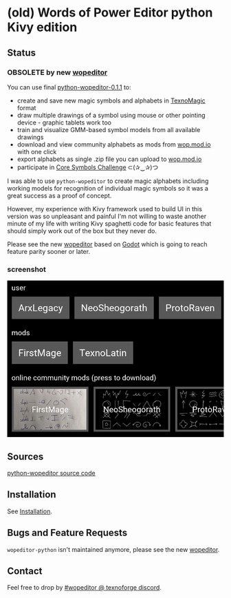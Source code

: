 # (old) Words of Power Editor python Kivy edition

## Status

### OBSOLETE by new [wopeditor]

You can use final [python-wopeditor-0.1.1][v0.1.1] to:

* create and save new magic symbols and alphabets in [TexnoMagic] format
* draw multiple drawings of a symbol using mouse or other pointing device - graphic tablets work too
* train and visualize GMM-based symbol models from all available drawings
* download and view community alphabets as mods from [wop.mod.io] with one click
* export alphabets as single .zip file you can upload to [wop.mod.io]
* participate in [Core Symbols Challenge][core symbols] ⊂(✰‿✰)つ

I was able to use `python-wopeditor` to create magic alphabets including
working models for recognition of individual magic symbols so it was a great
success as a proof of concept.

However, my experience with Kivy framework used to build UI in this version was
so unpleasant and painful I'm not willing to waste another minute of my life
with writing Kivy spaghetti code for basic features that should simply work out
of the box but they never do.

Please see the new [wopeditor] based on [Godot] which is going to reach feature parity sooner or later.


### screenshot

![(old) Words of Power Editor teaser](img/words_of_power_teaser.png)


## Sources

[python-wopeditor source code](https://github.com/texnoforge/python-wopeditor/)


## Installation

See [Installation](install.md).


## Bugs and Feature Requests

`wopeditor-python` isn't maintained anymore, please see the new [wopeditor].


## Contact

Feel free to drop by
[#wopeditor @ texnoforge discord](https://discord.gg/Dq3vaeg3pG).


[wopeditor]: https://github.com/texnoforge/wopeditor
[TexnoMagic]: https://texnoforge.github.io/texnomagic/
[core symbols]: https://texnoforge.github.io/wopeditor/core_symbols/
[v0.1.1]: https://github.com/texnoforge/python-wopeditor/releases/tag/v0.1.1
[wop.mod.io]: https://wop.mod.io
[Godot]: https://godotengine.org
